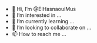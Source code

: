 - 👋 Hi, I’m @ElHasnaouiMus
- 👀 I’m interested in ...
- 🌱 I’m currently learning ...
- 💞️ I’m looking to collaborate on ...
- 📫 How to reach me ...

<!---
ElHasnaouiMus/ElHasnaouiMus is a ✨ special ✨ repository because its `README.md` (this file) appears on your GitHub profile.
You can click the Preview link to take a look at your changes.
--->
